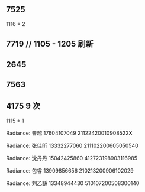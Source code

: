 ## 7525

1116 \* 2

## 7719 // 1105 - 1205 刷新

## 2645

## 7563

## 4175 9 次

1115 \* 1

Radiance:
曹越 17604107049 21122420010908522X

Radiance:
张佳昕 13332277060 211102200605050540

Radiance:
沈丹丹 15042425860 412723198903116985

Radiance:
包睿 13909856656 210213200906102029

Radiance:
刘乙繇 13348944430 510107200508300140
